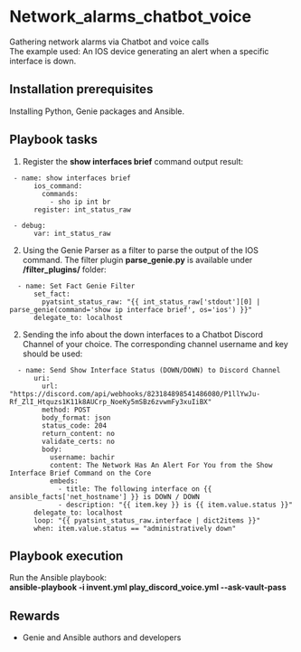 # Network_alarms_chatbot_voice
Gathering network alarms via Chatbot and voice calls <br /> 
The example used: An IOS device generating an alert when a specific interface is down. <br /> 

## Installation prerequisites
Installing Python, Genie packages and Ansible.

## Playbook tasks

1. Register the **show interfaces brief** command output result:
```
 - name: show interfaces brief
      ios_command:
        commands:
          - sho ip int br
      register: int_status_raw

 - debug:
      var: int_status_raw
```

2. Using the Genie Parser as a filter to parse the output of the IOS command. The filter plugin **parse_genie.py** is available under **/filter_plugins/** folder:
```
  - name: Set Fact Genie Filter
      set_fact:
        pyatsint_status_raw: "{{ int_status_raw['stdout'][0] | parse_genie(command='show ip interface brief', os='ios') }}"
      delegate_to: localhost
```


2. Sending the info about the down interfaces to a Chatbot Discord Channel of your choice. The corresponding channel username and key should be used:
```
  - name: Send Show Interface Status (DOWN/DOWN) to Discord Channel
      uri:
        url: "https://discord.com/api/webhooks/823184898541486080/P1llYwJu-Rf_ZlI_Htquzs1K11k8AUCrp_NoeKy5mSBz6zvwmFy3xuIiBX"
        method: POST
        body_format: json
        status_code: 204
        return_content: no
        validate_certs: no
        body:
          username: bachir
          content: The Network Has An Alert For You from the Show Interface Brief Command on the Core
          embeds:
            - title: The following interface on {{ ansible_facts['net_hostname'] }} is DOWN / DOWN
            - description: "{{ item.key }} is {{ item.value.status }}"
      delegate_to: localhost
      loop: "{{ pyatsint_status_raw.interface | dict2items }}"
      when: item.value.status == "administratively down"
```



## Playbook execution
Run the Ansible playbook:<br /> **ansible-playbook -i invent.yml play_discord_voice.yml --ask-vault-pass** <br />



## Rewards
- Genie and Ansible authors and developers




















